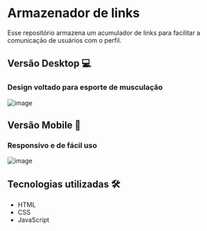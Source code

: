 # Armazenador de links

Esse repositório armazena um acumulador de links para facilitar a comunicação de usuários com o perfil.

## Versão Desktop 💻

### Design voltado para esporte de musculação


![image](https://github.com/Daniel-Possamai/bioLinksThiago/assets/157435189/7cecca0b-9510-4729-a2de-44e5ae09955f)


## Versão Mobile 📱

### Responsivo e de fácil uso


![image](https://github.com/Daniel-Possamai/bioLinksThiago/assets/157435189/d62195db-353a-4c05-bd7c-f4ca65c854c2)



## Tecnologias utilizadas 🛠

* HTML 
* CSS
* JavaScript
